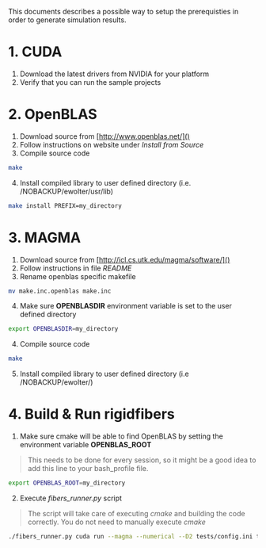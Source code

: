 This documents describes a possible way to setup the prerequisties in order to generate simulation results.

# 1. CUDA

1. Download the latest drivers from NVIDIA for your platform
2. Verify that you can run the sample projects

# 2. OpenBLAS

1. Download source from [http://www.openblas.net/]()
2. Follow instructions on website under *Install from Source*
3. Compile source code
 
```bash
make
```

4. Install compiled library to user defined directory (i.e. /NOBACKUP/ewolter/usr/lib)

```bash
make install PREFIX=my_directory
```

# 3. MAGMA

1. Download source from [http://icl.cs.utk.edu/magma/software/]()
2. Follow instructions in file *README*
3. Rename openblas specific makefile

```bash
mv make.inc.openblas make.inc
```

4. Make sure **OPENBLASDIR** environment variable is set to the user defined directory

```bash
export OPENBLASDIR=my_directory
```

4. Compile source code

```bash
make
```

5. Install compiled library to user defined directory (i.e /NOBACKUP/ewolter/)

# 4. Build & Run rigidfibers

1. Make sure cmake will be able to find OpenBLAS by setting the environment variable **OPENBLAS_ROOT**
> This needs to be done for every session, so it might be a good idea to add this line to your bash_profile file.

```bash
export OPENBLAS_ROOT=my_directory
```

2. Execute *fibers_runner.py* script
> The script will take care of executing *cmake* and building the code correctly. You do not need to manually execute *cmake*

```bash
./fibers_runner.py cuda run --magma --numerical --D2 tests/config.ini tests/XcT_ref100.in
```





